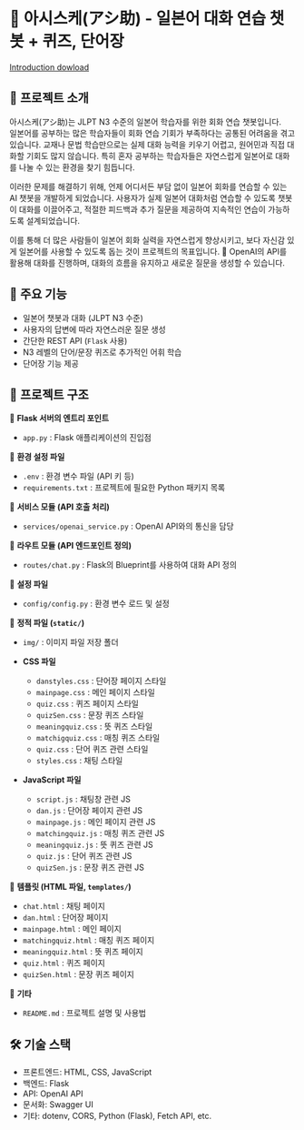 # 📝 아시스케(アシ助) - 일본어 대화 연습 챗봇 + 퀴즈, 단어장

[Introduction dowload](https://docs.google.com/document/d/1rjlKy4-ZH2X_-OGP5CvEc8NLbSPLrqnF/edit?usp=drive_link&ouid=106591958156908312729&rtpof=true&sd=true)

## 📌 프로젝트 소개
아시스케(アシ助)는 JLPT N3 수준의 일본어 학습자를 위한 회화 연습 챗봇입니다.  
일본어를 공부하는 많은 학습자들이 회화 연습 기회가 부족하다는 공통된 어려움을 겪고 있습니다. 교재나 문법 학습만으로는 실제 대화 능력을 키우기 어렵고, 원어민과 직접 대화할 기회도 많지 않습니다. 특히 혼자 공부하는 학습자들은 자연스럽게 일본어로 대화를 나눌 수 있는 환경을 찾기 힘듭니다.

이러한 문제를 해결하기 위해, 언제 어디서든 부담 없이 일본어 회화를 연습할 수 있는 AI 챗봇을 개발하게 되었습니다. 사용자가 실제 일본어 대화처럼 연습할 수 있도록 챗봇이 대화를 이끌어주고, 적절한 피드백과 추가 질문을 제공하여 지속적인 연습이 가능하도록 설계되었습니다.

이를 통해 더 많은 사람들이 일본어 회화 실력을 자연스럽게 향상시키고, 보다 자신감 있게 일본어를 사용할 수 있도록 돕는 것이 프로젝트의 목표입니다. 🚀
OpenAI의 API를 활용해 대화를 진행하며, 대화의 흐름을 유지하고 새로운 질문을 생성할 수 있습니다.


## 🚀 주요 기능
- 일본어 챗봇과 대화 (JLPT N3 수준)
- 사용자의 답변에 따라 자연스러운 질문 생성
- 간단한 REST API (`Flask` 사용)
- N3 레벨의 단어/문장 퀴즈로 추가적인 어휘 학습
- 단어장 기능 제공


## 📂 프로젝트 구조

📌 **Flask 서버의 엔트리 포인트**  
- `app.py` : Flask 애플리케이션의 진입점

📌 **환경 설정 파일**  
- `.env` : 환경 변수 파일 (API 키 등)  
- `requirements.txt` : 프로젝트에 필요한 Python 패키지 목록  

📌 **서비스 모듈 (API 호출 처리)**  
- `services/openai_service.py` : OpenAI API와의 통신을 담당

📌 **라우트 모듈 (API 엔드포인트 정의)**  
- `routes/chat.py` : Flask의 Blueprint를 사용하여 대화 API 정의  

📌 **설정 파일**  
- `config/config.py` : 환경 변수 로드 및 설정  

📌 **정적 파일 (`static/`)**  
- `img/` : 이미지 파일 저장 폴더  
- **CSS 파일**  
  - `danstyles.css` : 단어장 페이지 스타일  
  - `mainpage.css` : 메인 페이지 스타일  
  - `quiz.css` : 퀴즈 페이지 스타일  
  - `quizSen.css` : 문장 퀴즈 스타일
  - `meaningquiz.css` : 뜻 퀴즈 스타일
  - `matchigquiz.css` : 매칭 퀴즈 스타일
  - `quiz.css` : 단어 퀴즈 관련 스타일
  - `styles.css` : 채팅 스타일
 
- **JavaScript 파일**
  - `script.js` : 채팅창 관련 JS  
  - `dan.js` : 단어장 페이지 관련 JS  
  - `mainpage.js` : 메인 페이지 관련 JS  
  - `matchingquiz.js` : 매칭 퀴즈 관련 JS  
  - `meaningquiz.js` : 뜻 퀴즈 관련 JS  
  - `quiz.js` : 단어 퀴즈 관련 JS  
  - `quizSen.js` : 문장 퀴즈 관련 JS  

📌 **템플릿 (HTML 파일, `templates/`)**  
- `chat.html` : 채팅 페이지  
- `dan.html` : 단어장 페이지  
- `mainpage.html` : 메인 페이지  
- `matchingquiz.html` : 매칭 퀴즈 페이지  
- `meaningquiz.html` : 뜻 퀴즈 페이지  
- `quiz.html` : 퀴즈 페이지  
- `quizSen.html` : 문장 퀴즈 페이지  

📌 **기타**  
- `README.md` : 프로젝트 설명 및 사용법  

## 🛠️ 기술 스택
- 프론트엔드: HTML, CSS, JavaScript
- 백엔드: Flask
- API: OpenAI API
- 문서화: Swagger UI
- 기타: dotenv, CORS, Python (Flask), Fetch API, etc.
